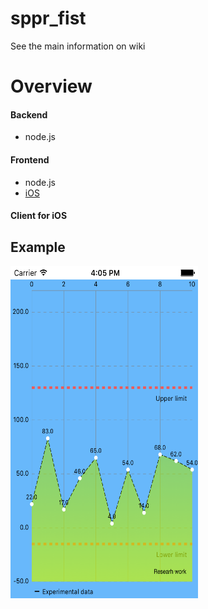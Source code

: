 # sppr_fist

See the main information on wiki

# Overview

#### Backend

* node.js

#### Frontend

* node.js
* [iOS](#ios)

<a name="ios"></a>
#### Client for iOS

## Example

<img src="images/image.png" width="300" height="532" />
